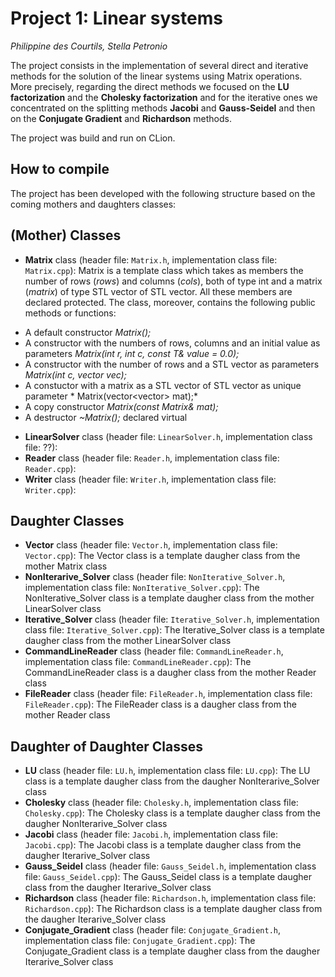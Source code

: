 # Project 1: Linear systems

*Philippine des Courtils, Stella Petronio*

The project consists in the implementation of several direct and iterative methods for the solution of the linear systems using Matrix operations. More precisely, regarding the direct methods we focused on the **LU factorization** and the **Cholesky factorization** and for the iterative ones we concentrated on the splitting methods **Jacobi** and **Gauss-Seidel** and then on the **Conjugate Gradient** and **Richardson** methods.

The project was build and run on CLion. 

## How to compile 


The project has been developed with the following structure based on the coming mothers and daughters classes:

## (Mother) Classes
* **Matrix** class (header file: `Matrix.h`, implementation class file: `Matrix.cpp`): Matrix is a template class which takes as members the number of rows (*rows*) and columns (*cols*), both of type int and a matrix (*matrix*) of type STL vector of STL vector. All these members are declared protected.
The class, moreover, contains the following public methods or functions:
- A default constructor *Matrix();*
- A constructor with the numbers of rows, columns and an initial value as parameters *Matrix(int r, int c, const T& value = 0.0);*
- A constructor with the number of rows and a STL vector as parameters *Matrix(int c, vector <T> vec);* 
- A constuctor with a matrix as a STL vector of STL vector as unique parameter * Matrix(vector<vector<T>> mat);*
- A copy constructor *Matrix(const Matrix<T>& mat);*
- A destructor *~Matrix();* declared virtual
  
* **LinearSolver** class (header file: `LinearSolver.h`, implementation class file: ??):
* **Reader** class (header file: `Reader.h`, implementation class file: `Reader.cpp`): 
* **Writer** class (header file: `Writer.h`, implementation class file: `Writer.cpp`):

## Daughter Classes
* **Vector** class (header file: `Vector.h`, implementation class file: `Vector.cpp`): The Vector class is a template daugher class from the mother Matrix class
* **NonIterarive_Solver** class (header file: `NonIterative_Solver.h`, implementation class file: `NonIterative_Solver.cpp`): The NonIterative_Solver class is a template daugher class from the mother LinearSolver class
* **Iterative_Solver** class (header file: `Iterative_Solver.h`, implementation class file: `Iterative_Solver.cpp`):  The Iterative_Solver class is a template daugher class from the mother LinearSolver class
* **CommandLineReader** class (header file: `CommandLineReader.h`, implementation class file: `CommandLineReader.cpp`):  The CommandLineReader class is a daugher class from the mother Reader class
* **FileReader** class (header file: `FileReader.h`, implementation class file: `FileReader.cpp`):  The FileReader class is a daugher class from the mother Reader class

## Daughter of Daughter Classes
* **LU** class (header file: `LU.h`, implementation class file: `LU.cpp`): The LU class is a template daugher class from the daugher NonIterarive_Solver class
* **Cholesky** class (header file: `Cholesky.h`, implementation class file: `Cholesky.cpp`): The Cholesky class is a template daugher class from the daugher NonIterarive_Solver class
* **Jacobi** class (header file: `Jacobi.h`, implementation class file: `Jacobi.cpp`): The Jacobi class is a template daugher class from the daugher Iterarive_Solver class
* **Gauss_Seidel** class (header file: `Gauss_Seidel.h`, implementation class file: `Gauss_Seidel.cpp`): The Gauss_Seidel class is a template daugher class from the daugher Iterarive_Solver class
* **Richardson** class (header file: `Richardson.h`, implementation class file: `Richardson.cpp`): The Richardson class is a template daugher class from the daugher Iterarive_Solver class
* **Conjugate_Gradient** class (header file: `Conjugate_Gradient.h`, implementation class file: `Conjugate_Gradient.cpp`): The Conjugate_Gradient class is a template daugher class from the daugher Iterarive_Solver class







